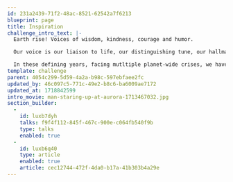 ```yaml
---
id: 231a2439-71f2-48ac-8521-62542a7f6213
blueprint: page
title: Inspiration
challenge_intro_text: |-
  Earth rise! Voices of wisdom, kindness, courage and humor.

  Our voice is our liaison to life, our distinguishing tune, our hallmark, our trace, our touch one to another. Be it spoken, written, whispered, implied or sung; be it gestured, danced or played; be it offered on still wings of silence or in the intimacy of eyes alone, it is our human touchstone.

  In these defining years, facing mutltiple planet-wide crises, we have gathered below an enlightenment of known and unknown voices encouraging us to act on the understanding that we are profoundly, inescapably and urgently in these Earthly struggles together.
template: challenge
parent: 4054c299-5d59-4a2a-b98c-597ebfaee2fc
updated_by: 46c097c5-771c-49e2-b8c6-ba6009ae7172
updated_at: 1718842599
intro_movie: man-staring-up-at-aurora-1713467032.jpg
section_builder:
  -
    id: luxb7dyh
    talks: f9f4f112-845f-467c-900e-c064fb540f9b
    type: talks
    enabled: true
  -
    id: luxb6q40
    type: article
    enabled: true
    article: cec12744-472f-4da0-b17a-41b303b4a29e
---
```

